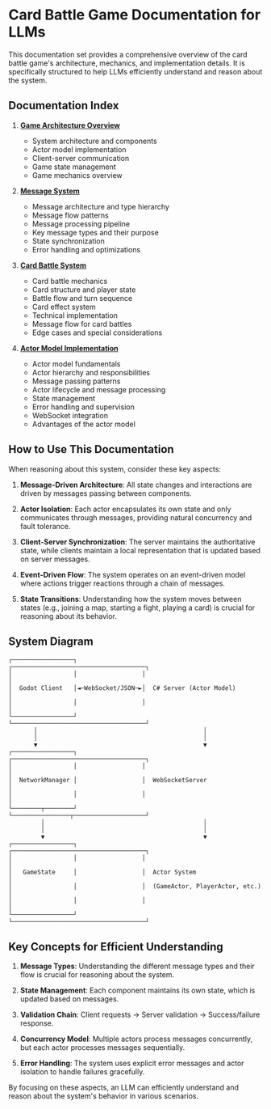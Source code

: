 # Card Battle Game Documentation for LLMs

This documentation set provides a comprehensive overview of the card battle game's architecture, mechanics, and implementation details. It is specifically structured to help LLMs efficiently understand and reason about the system.

## Documentation Index

1. **[Game Architecture Overview](GameArchitecture.txt)**
   - System architecture and components
   - Actor model implementation
   - Client-server communication
   - Game state management
   - Game mechanics overview

2. **[Message System](MessageSystem.txt)**
   - Message architecture and type hierarchy
   - Message flow patterns
   - Message processing pipeline
   - Key message types and their purpose
   - State synchronization
   - Error handling and optimizations

3. **[Card Battle System](CardBattleSystem.txt)**
   - Card battle mechanics
   - Card structure and player state
   - Battle flow and turn sequence
   - Card effect system
   - Technical implementation
   - Message flow for card battles
   - Edge cases and special considerations

4. **[Actor Model Implementation](ActorModelImplementation.txt)**
   - Actor model fundamentals
   - Actor hierarchy and responsibilities
   - Message passing patterns
   - Actor lifecycle and message processing
   - State management
   - Error handling and supervision
   - WebSocket integration
   - Advantages of the actor model

## How to Use This Documentation

When reasoning about this system, consider these key aspects:

1. **Message-Driven Architecture**: All state changes and interactions are driven by messages passing between components.

2. **Actor Isolation**: Each actor encapsulates its own state and only communicates through messages, providing natural concurrency and fault tolerance.

3. **Client-Server Synchronization**: The server maintains the authoritative state, while clients maintain a local representation that is updated based on server messages.

4. **Event-Driven Flow**: The system operates on an event-driven model where actions trigger reactions through a chain of messages.

5. **State Transitions**: Understanding how the system moves between states (e.g., joining a map, starting a fight, playing a card) is crucial for reasoning about its behavior.

## System Diagram

```
┌─────────────────┐                  ┌─────────────────────────────────────┐
│                 │                  │                                     │
│  Godot Client   │◄─WebSocket/JSON─►│  C# Server (Actor Model)            │
│                 │                  │                                     │
└─────────────────┘                  └─────────────────────────────────────┘
       │                                              │
       │                                              │
       ▼                                              ▼
┌─────────────────┐                  ┌─────────────────────────────────────┐
│                 │                  │                                     │
│  NetworkManager │                  │  WebSocketServer                    │
│                 │                  │                                     │
└────────┬────────┘                  └────────────────┬────────────────────┘
         │                                            │
         │                                            │
         ▼                                            ▼
┌─────────────────┐                  ┌─────────────────────────────────────┐
│                 │                  │                                     │
│   GameState     │                  │  Actor System                       │
│                 │                  │  (GameActor, PlayerActor, etc.)     │
│                 │                  │                                     │
└─────────────────┘                  └─────────────────────────────────────┘
```

## Key Concepts for Efficient Understanding

1. **Message Types**: Understanding the different message types and their flow is crucial for reasoning about the system.

2. **State Management**: Each component maintains its own state, which is updated based on messages.

3. **Validation Chain**: Client requests → Server validation → Success/failure response.

4. **Concurrency Model**: Multiple actors process messages concurrently, but each actor processes messages sequentially.

5. **Error Handling**: The system uses explicit error messages and actor isolation to handle failures gracefully.

By focusing on these aspects, an LLM can efficiently understand and reason about the system's behavior in various scenarios.
